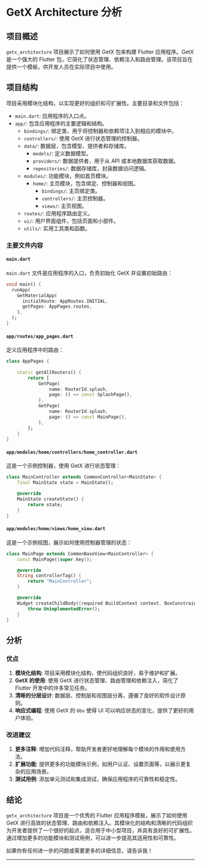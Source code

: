 

# GetX Architecture 分析

## 项目概述

`getx_architecture` 项目展示了如何使用 GetX 包来构建 Flutter 应用程序。GetX 是一个强大的 Flutter 包，它简化了状态管理、依赖注入和路由管理。该项目旨在提供一个模板，供开发人员在实际项目中使用。

## 项目结构

项目采用模块化结构，以实现更好的组织和可扩展性。主要目录和文件包括：

- `main.dart`: 应用程序的入口点。
- `app/`: 包含应用程序的主要逻辑和结构。
    - `bindings/`: 绑定类，用于将控制器和依赖项注入到相应的模块中。
    - `controllers/`: 使用 GetX 进行状态管理的控制器。
    - `data/`: 数据层，包含模型、提供者和存储库。
        - `models/`: 定义数据模型。
        - `providers/`: 数据提供者，用于从 API 或本地数据库获取数据。
        - `repositories/`: 数据存储库，封装数据访问逻辑。
    - `modules/`: 功能模块，例如首页模块。
        - `home/`: 主页模块，包含绑定、控制器和视图。
            - `bindings/`: 主页绑定类。
            - `controllers/`: 主页控制器。
            - `views/`: 主页视图。
    - `routes/`: 应用程序路由定义。
    - `ui/`: 用户界面组件，包括页面和小部件。
    - `utils/`: 实用工具类和函数。

### 主要文件内容

#### `main.dart`

`main.dart` 文件是应用程序的入口，负责初始化 GetX 并设置初始路由：

```dart
void main() {
  runApp(
    GetMaterialApp(
      initialRoute: AppRoutes.INITIAL,
      getPages: AppPages.routes,
    ),
  );
}
```

#### `app/routes/app_pages.dart`

定义应用程序中的路由：

```dart
class AppPages {
  
    static getAllRouters() {
        return [
            GetPage(
                name: RouterId.splash,
                page: () => const SplashPage(),
            ),
            GetPage(
                name: RouterId.splash,
                page: () => const MainPage(),
            ),
        ];
    }
}
```

#### `app/modules/home/controllers/home_controller.dart`

这是一个示例控制器，使用 GetX 进行状态管理：

```dart
class MainController extends CommonController<MainState> {
    final MainState state = MainState();

    @override
    MainState createState() {
        return state;
    }
}
```

#### `app/modules/home/views/home_view.dart`

这是一个示例视图，展示如何使用控制器管理的状态：

```dart
class MainPage extends CommonBaseView<MainController> {
    const MainPage({super.key});

    @override
    String controllerTag() {
        return "MainController";
    }

    @override
    Widget createChildBody({required BuildContext context, BoxConstraints? constraints}) {
        throw UnimplementedError();
    }
}
```

## 分析

### 优点

1. **模块化结构**: 项目采用模块化结构，使代码组织良好，易于维护和扩展。
2. **GetX 的使用**: 使用 GetX 进行状态管理、路由管理和依赖注入，简化了 Flutter 开发中的许多常见任务。
3. **清晰的分层设计**: 数据层、控制层和视图层分离，遵循了良好的软件设计原则。
4. **响应式编程**: 使用 GetX 的 `Obx` 使得 UI 可以响应状态的变化，提供了更好的用户体验。

### 改进建议

1. **更多注释**: 增加代码注释，帮助开发者更好地理解每个模块的作用和使用方法。
2. **扩展功能**: 提供更多的功能模块示例，如用户认证、设置页面等，以展示更复杂的应用场景。
3. **测试用例**: 添加单元测试和集成测试，确保应用程序的可靠性和稳定性。

## 结论

`getx_architecture` 项目是一个优秀的 Flutter 应用程序模板，展示了如何使用 GetX 进行高效的状态管理、路由和依赖注入。其模块化的结构和清晰的代码组织为开发者提供了一个很好的起点，适合用于中小型项目，并具有良好的可扩展性。通过增加更多的功能模块和测试用例，可以进一步提高其适用性和可靠性。

如果你有任何进一步的问题或需要更多的详细信息，请告诉我！

---